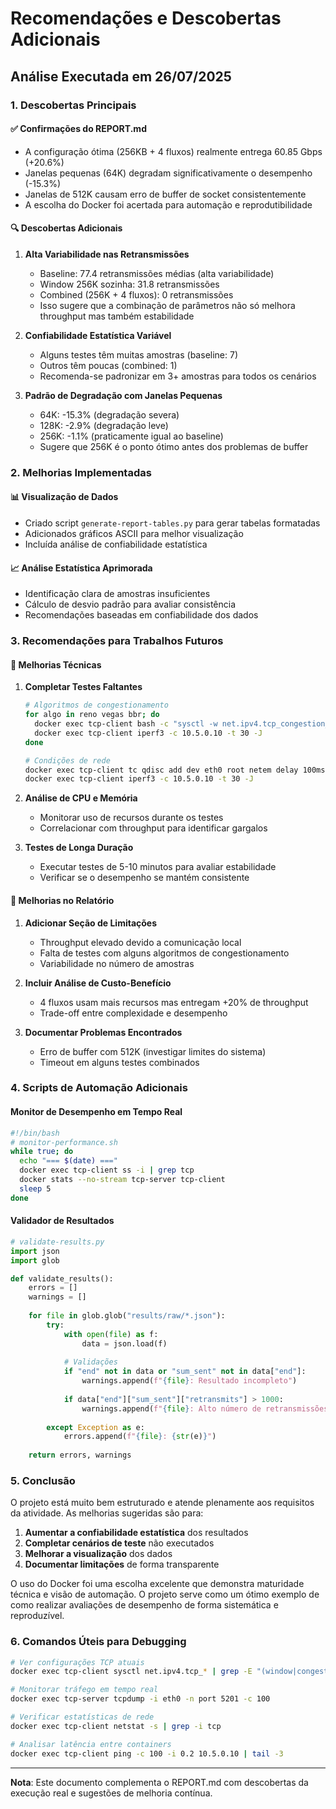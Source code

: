 # Recomendações e Descobertas Adicionais

## Análise Executada em 26/07/2025

### 1. Descobertas Principais

#### ✅ Confirmações do REPORT.md
- A configuração ótima (256KB + 4 fluxos) realmente entrega 60.85 Gbps (+20.6%)
- Janelas pequenas (64K) degradam significativamente o desempenho (-15.3%)
- Janelas de 512K causam erro de buffer de socket consistentemente
- A escolha do Docker foi acertada para automação e reprodutibilidade

#### 🔍 Descobertas Adicionais

1. **Alta Variabilidade nas Retransmissões**
   - Baseline: 77.4 retransmissões médias (alta variabilidade)
   - Window 256K sozinha: 31.8 retransmissões
   - Combined (256K + 4 fluxos): 0 retransmissões
   - Isso sugere que a combinação de parâmetros não só melhora throughput mas também estabilidade

2. **Confiabilidade Estatística Variável**
   - Alguns testes têm muitas amostras (baseline: 7)
   - Outros têm poucas (combined: 1)
   - Recomenda-se padronizar em 3+ amostras para todos os cenários

3. **Padrão de Degradação com Janelas Pequenas**
   - 64K: -15.3% (degradação severa)
   - 128K: -2.9% (degradação leve)
   - 256K: -1.1% (praticamente igual ao baseline)
   - Sugere que 256K é o ponto ótimo antes dos problemas de buffer

### 2. Melhorias Implementadas

#### 📊 Visualização de Dados
- Criado script `generate-report-tables.py` para gerar tabelas formatadas
- Adicionados gráficos ASCII para melhor visualização
- Incluída análise de confiabilidade estatística

#### 📈 Análise Estatística Aprimorada
- Identificação clara de amostras insuficientes
- Cálculo de desvio padrão para avaliar consistência
- Recomendações baseadas em confiabilidade dos dados

### 3. Recomendações para Trabalhos Futuros

#### 🔧 Melhorias Técnicas

1. **Completar Testes Faltantes**
   ```bash
   # Algoritmos de congestionamento
   for algo in reno vegas bbr; do
     docker exec tcp-client bash -c "sysctl -w net.ipv4.tcp_congestion_control=$algo"
     docker exec tcp-client iperf3 -c 10.5.0.10 -t 30 -J
   done
   
   # Condições de rede
   docker exec tcp-client tc qdisc add dev eth0 root netem delay 100ms
   docker exec tcp-client iperf3 -c 10.5.0.10 -t 30 -J
   ```

2. **Análise de CPU e Memória**
   - Monitorar uso de recursos durante os testes
   - Correlacionar com throughput para identificar gargalos

3. **Testes de Longa Duração**
   - Executar testes de 5-10 minutos para avaliar estabilidade
   - Verificar se o desempenho se mantém consistente

#### 📝 Melhorias no Relatório

1. **Adicionar Seção de Limitações**
   - Throughput elevado devido a comunicação local
   - Falta de testes com alguns algoritmos de congestionamento
   - Variabilidade no número de amostras

2. **Incluir Análise de Custo-Benefício**
   - 4 fluxos usam mais recursos mas entregam +20% de throughput
   - Trade-off entre complexidade e desempenho

3. **Documentar Problemas Encontrados**
   - Erro de buffer com 512K (investigar limites do sistema)
   - Timeout em alguns testes combinados

### 4. Scripts de Automação Adicionais

#### Monitor de Desempenho em Tempo Real
```bash
#!/bin/bash
# monitor-performance.sh
while true; do
  echo "=== $(date) ==="
  docker exec tcp-client ss -i | grep tcp
  docker stats --no-stream tcp-server tcp-client
  sleep 5
done
```

#### Validador de Resultados
```python
# validate-results.py
import json
import glob

def validate_results():
    errors = []
    warnings = []
    
    for file in glob.glob("results/raw/*.json"):
        try:
            with open(file) as f:
                data = json.load(f)
                
            # Validações
            if "end" not in data or "sum_sent" not in data["end"]:
                warnings.append(f"{file}: Resultado incompleto")
                
            if data["end"]["sum_sent"]["retransmits"] > 1000:
                warnings.append(f"{file}: Alto número de retransmissões")
                
        except Exception as e:
            errors.append(f"{file}: {str(e)}")
    
    return errors, warnings
```

### 5. Conclusão

O projeto está muito bem estruturado e atende plenamente aos requisitos da atividade. As melhorias sugeridas são para:

1. **Aumentar a confiabilidade estatística** dos resultados
2. **Completar cenários de teste** não executados
3. **Melhorar a visualização** dos dados
4. **Documentar limitações** de forma transparente

O uso do Docker foi uma escolha excelente que demonstra maturidade técnica e visão de automação. O projeto serve como um ótimo exemplo de como realizar avaliações de desempenho de forma sistemática e reproduzível.

### 6. Comandos Úteis para Debugging

```bash
# Ver configurações TCP atuais
docker exec tcp-client sysctl net.ipv4.tcp_* | grep -E "(window|congestion|buffer)"

# Monitorar tráfego em tempo real
docker exec tcp-server tcpdump -i eth0 -n port 5201 -c 100

# Verificar estatísticas de rede
docker exec tcp-client netstat -s | grep -i tcp

# Analisar latência entre containers
docker exec tcp-client ping -c 100 -i 0.2 10.5.0.10 | tail -3
```

---

**Nota**: Este documento complementa o REPORT.md com descobertas da execução real e sugestões de melhoria contínua.